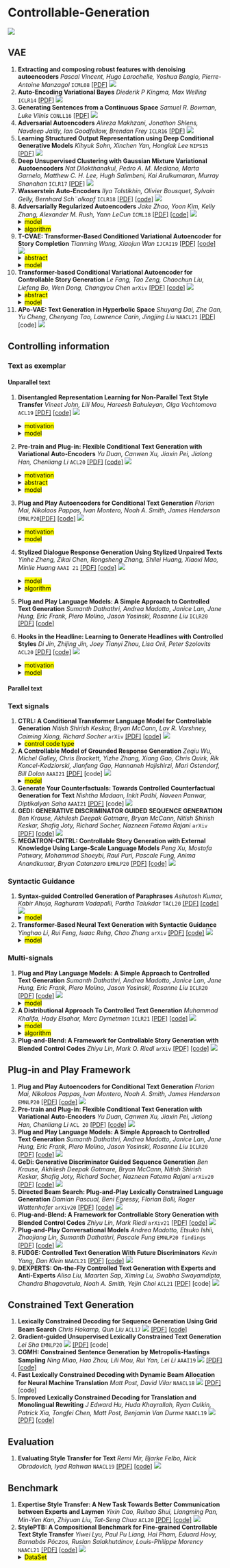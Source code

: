 # Controllable-Generation

![](https://img.shields.io/badge/Status-building-brightgreen)

## VAE
1. **Extracting and composing robust features with denoising autoencoders** *Pascal Vincent, Hugo Larochelle, Yoshua Bengio, Pierre-Antoine Manzagol* `ICML08` [[PDF]](https://www.cs.toronto.edu/~larocheh/publications/icml-2008-denoising-autoencoders.pdf) ![](https://img.shields.io/badge/DAE-MLP-red)
2. **Auto-Encoding Variational Bayes** *Diederik P Kingma, Max Welling* `ICLR14` [[PDF]](https://arxiv.org/pdf/1312.6114.pdf) ![](https://img.shields.io/badge/VAE-RNN-red)
3. **Generating Sentences from a Continuous Space** *Samuel R. Bowman, Luke Vilnis* `CONLL16` [[PDF]](https://arxiv.org/pdf/1511.06349.pdf) ![](https://img.shields.io/badge/VAE-RNN-red)
4. **Adversarial Autoencoders** *Alireza Makhzani, Jonathon Shlens, Navdeep Jaitly, Ian Goodfellow, Brendan Frey* `ICLR16` [[PDF]](https://arxiv.org/pdf/1511.05644.pdf) ![](https://img.shields.io/badge/AAE-RNN-red)
5. **Learning Structured Output Representation using Deep Conditional Generative Models** *Kihyuk Sohn, Xinchen Yan, Honglak Lee* `NIPS15` [[PDF]](https://papers.nips.cc/paper/2015/file/8d55a249e6baa5c06772297520da2051-Paper.pdf) ![](https://img.shields.io/badge/CVAE-CNN-red)
6. **Deep Unsupervised Clustering with Gaussian Mixture Variational Auotoencoders** *Nat Dilokthanakul, Pedro A. M. Mediano, Marta Garnelo, Matthew C. H. Lee, Hugh Salimbeni, Kai Arulkumaran, Murray Shanahan* `ICLR17` [[PDF]](https://arxiv.org/pdf/1611.02648.pdf) ![](https://img.shields.io/badge/VAEGMM-RNN-red)
7. **Wasserstein Auto-Encoders** *Ilya Tolstikhin, Olivier Bousquet, Sylvain Gelly, Bernhard Sch¨olkopf* `ICLR18` [[PDF]](https://arxiv.org/pdf/1711.01558.pdf) [[code]](https://github.com/KyleGoyette/WassersteinAutoEncoder) ![](https://img.shields.io/badge/WAE-CNN-red)
8. **Adversarially Regularized Autoencoders** *Jake Zhao, Yoon Kim, Kelly Zhang, Alexander M. Rush, Yann LeCun* `ICML18` [[PDF]](https://arxiv.org/pdf/1706.04223v3.pdf) [[code]](https://github.com/jakezhaojb/ARAE) ![](https://img.shields.io/badge/ARAE-RNN-red) <details> <summary><mark>model</mark></summary> <img src="https://github.com/HappyGu0524/pic/blob/master/img/20210318194000.png" width="60%" title="Replace KL divergence with adversarial classifier" align="middle" /> </details> <details> <summary><mark>algorithm</mark></summary> <img src="https://github.com/HappyGu0524/pic/blob/master/img/20210318194045.png" width="60%" align="middle" title="1.Reconstruction Loss; 2.Train Classifier; 3.Train Generator" /> </details>
9. **T-CVAE: Transformer-Based Conditioned Variational Autoencoder for Story Completion** *Tianming Wang, Xiaojun Wan* `IJCAI19` [[PDF]](https://www.ijcai.org/proceedings/2019/0727.pdf) [[code]](https://github.com/sodawater/T-CVAE) ![](https://img.shields.io/badge/CVAE-Transformer-red)<details> <summary><mark>abstract</mark></summary> Story completion is a very challenging task of generating the missing plot for an incomplete story, which requires not only understanding but also inference of the given contextual clues. In this paper, we present a novel conditional variational autoencoder based on Transformer for missing plot generation. Our model uses shared attention layers for encoder and decoder, which make the most of the contextual clues, and a latent variable for learning the distribution of coherent story plots. Through drawing samples from the learned distribution, diverse reasonable plots can be generated. Both automatic and manual evaluations show that our model generates better story plots than stateof-the-art models in terms of readability, diversity and coherence.</details> <details> <summary><mark>model</mark></summary> <img src="https://github.com/HappyGu0524/pic/blob/master/img/20210318194427.png" width="60%" align="middle" /> </details>
10. **Transformer-based Conditional Variational Autoencoder for Controllable Story Generation** *Le Fang, Tao Zeng, Chaochun Liu, Liefeng Bo, Wen Dong, Changyou Chen* `arXiv` [[PDF]](https://arxiv.org/pdf/2101.00828v1.pdf) [[code]](https://github.com/fangleai/TransformerCVAE) ![](https://img.shields.io/badge/CVAE-Transformer-red)<details> <summary><mark>abstract</mark></summary> We investigate large-scale latent variable models (LVMs) for neural story generation—an under-explored application for open-domain long text—with objectives in two threads: generation effectiveness and controllability. LVMs, especially the variational autoencoder (VAE), have achieved both effective and controllable generation through exploiting flexible distributional latent representations. Recently, Transformers and its variants have achieved remarkable effectiveness without explicit latent representation learning, thus lack satisfying controllability in generation. In this paper, we advocate to revive latent variable modeling, essentially the power of representation learning, in the era of Transformers to enhance controllability without hurting state-of-the-art generation effectiveness. Specifically, we integrate latent representation vectors with a Transformer-based pre-trained architecture to build conditional variational autoencoder (CVAE). Model components such as encoder, decoder and the variational posterior are all built on top of pre-trained language models—GPT2 specifically in this paper. Experiments demonstrate state-of-the-art conditional generation ability of our model, as well as its excellent representation learning capability and controllability.</details> <details> <summary><mark>model</mark></summary> <img src="https://github.com/HappyGu0524/pic/blob/master/img/20210318194813.png" width="60%" align="middle" /> </details>
11. **APo-VAE: Text Generation in Hyperbolic Space** *Shuyang Dai, Zhe Gan, Yu Cheng, Chenyang Tao, Lawrence Carin, Jingjing Liu* `NAACL21` [[PDF]](https://arxiv.org/pdf/2005.00054.pdf) [code] ![](https://img.shields.io/badge/APoVAE-RNN-red)

## Controlling information
### Text as exemplar
#### Unparallel text
1. **Disentangled Representation Learning for Non-Parallel Text Style Transfer** *Vineet John, Lili Mou, Hareesh Bahuleyan, Olga Vechtomova* `ACL19` [[PDF]](https://arxiv.org/pdf/1808.04339.pdf) [[code]](https://github.com/vineetjohn/linguistic-style-transfer) ![](https://img.shields.io/badge/Yelp&Amazon-Style%20Transfer-orange) <details> <summary><mark>motivation</mark></summary> To tackle the problem of disentangling the latent representations of style and content in language models.</details> <details> <summary><mark>model</mark></summary> <img src="https://github.com/HappyGu0524/pic/blob/master/img/20210411113202.png" width="80%" align="middle" /> </details>
2. **Pre-train and Plug-in: Flexible Conditional Text Generation with Variational Auto-Encoders** *Yu Duan, Canwen Xu, Jiaxin Pei, Jialong Han, Chenliang Li* `ACL20` [[PDF]](https://arxiv.org/pdf/1911.03882.pdf) [[code]](https://github.com/WHUIR/PPVAE) ![](https://img.shields.io/badge/Yelp&NewsTitle-Controllable%20Generation-orange) <details> <summary><mark>motivation</mark></summary> Flexible when new conditions added to a well trained VAE which requires no more retraining.</details> <details> <summary><mark>abstract</mark></summary> Conditional Text Generation has drawn much attention as a topic of Natural Language Generation (NLG) which provides the possibility for humans to control the properties of generated contents. Current conditional generation models cannot handle emerging conditions due to their joint end-to-end learning fashion. When a new condition added, these techniques require full retraining. In this paper, we present a new framework named Pre-train and Plug-in Variational Auto-Encoder (PPVAE) towards flexible conditional text generation. PPVAE decouples the text generation module from the condition representation module to allow “one-to-many” conditional generation. When a fresh condition emerges, only a lightweight network needs to be trained and works as a plug-in for PPVAE, which is efficient and desirable for real-world applications. Extensive experiments demonstrate the superiority of PPVAE against the existing alternatives with better conditionality and diversity but less training effort.</details> <details> <summary><mark>model</mark></summary> <img src="https://github.com/HappyGu0524/pic/blob/master/img/20210408195017.png" width="80%" title="a) PretrainVAE; b) PluginVAE for each style; c) sample and generate" align="middle" /> </details>
3. **Plug and Play Autoencoders for Conditional Text Generation** *Florian Mai, Nikolaos Pappas, Ivan Montero, Noah A. Smith, James Henderson* `EMNLP20`[[PDF]](https://arxiv.org/pdf/2010.02983.pdf) [[code]](https://github.com/florianmai/emb2emb) ![](https://img.shields.io/badge/Yelp-Controllable%20Generation-orange)  <details> <summary><mark>motivation</mark></summary> Reduce the need for labeled training data for the task and makes the training procedure more efficient by learning a mapping within the autoencoder’s embedding space.<br> <img src="https://github.com/HappyGu0524/pic/blob/master/img/20210410153238.png" width="60%" title="The manifold of a text autoencoder is the low-dimensional region of the high-dimensional embedding space where texts are actually embedded." align="middle" /></details> <details> <summary><mark>model</mark></summary> <img src="https://github.com/HappyGu0524/pic/blob/master/img/20210410152622.png" width="80%" title="a) PretrainVAE; b) Training a mapping function; c) Map manifold from input to output" align="middle" /> </details>


3. **Stylized Dialogue Response Generation Using Stylized Unpaired Texts** *Yinhe Zheng, Zikai Chen, Rongsheng Zhang, Shilei Huang, Xiaoxi Mao, Minlie Huang* `AAAI 21` [[PDF]](https://arxiv.org/pdf/2009.12719.pdf) [[code]](https://github.com/silverriver/Stylized_Dialog) ![](https://img.shields.io/badge/TCFC-Dialogue%20Generation-orange) <details> <summary><mark>model</mark></summary> <img src="https://github.com/HappyGu0524/pic/blob/master/img/20210406104923.png" width="60%" title="Transformer incorporating style embedding" align="middle" /> </details> <details> <summary><mark>algorithm</mark></summary> <img src="https://github.com/HappyGu0524/pic/blob/master/img/20210406105228.png" width="60%" align="middle" title="3-5: Train both forward and backward transformers, forward with style while backward without style; 9-12: Back translation to get synthetic data; 13: Style transfer" /> </details>
4. **Plug and Play Language Models: A Simple Approach to Controlled Text Generation** *Sumanth Dathathri, Andrea Madotto, Janice Lan, Jane Hung, Eric Frank, Piero Molino, Jason Yosinski, Rosanne Liu* `ICLR20` [[PDF]](https://arxiv.org/pdf/1912.02164.pdf) [[code]](https://github.com/uber-research/PPLM)
5. **Hooks in the Headline: Learning to Generate Headlines with Controlled Styles** *Di Jin, Zhijing Jin, Joey Tianyi Zhou, Lisa Orii, Peter Szolovits* `ACL20` [[PDF]](https://arxiv.org/pdf/2004.01980v3.pdf) [[code]](https://github.com/jind11/TitleStylist) ![](https://img.shields.io/badge/NYT&CNN&Humor&Romance&Clickbait-Headline%20Generation-orange)  <details> <summary><mark>motivation</mark></summary> Enrich headlines with controlled style options.<br> <img src="https://github.com/HappyGu0524/pic/blob/master/img/20210410160152.png" width="60%" align="middle" /></details> <details> <summary><mark>model</mark></summary> <img src="https://github.com/HappyGu0524/pic/blob/master/img/20210410160246.png" width="60%" title="Entangle latent representation of stylied generation and summarization by partially parameter sharing." align="middle" /> </details>


#### Parallel text

### Text signals
1. **CTRL: A Conditional Transformer Language Model for Controllable Generation** *Nitish Shirish Keskar, Bryan McCann, Lav R. Varshney, Caiming Xiong, Richard Socher* `arXiv` [[PDF]](https://arxiv.org/pdf/1909.05858.pdf) [[code]](https://github.com/salesforce/ctrl) ![](https://img.shields.io/badge/OpenWebText-Controllable%20Generation-orange) <details> <summary><mark>control code type</mark></summary> <p>Style by domain <p>More complex control codes <p>Triggering specific tasks <p>Zero-shot code-mixing </details>
2. **A Controllable Model of Grounded Response Generation** *Zeqiu Wu, Michel Galley, Chris Brockett, Yizhe Zhang, Xiang Gao, Chris Quirk, Rik Koncel-Kedziorski, Jianfeng Gao, Hannaneh Hajishirzi, Mari Ostendorf, Bill Dolan* `AAAI21` [[PDF]](https://arxiv.org/pdf/2005.00613.pdf) [code] ![](https://img.shields.io/badge/Reddit%20conversation-Response%20Generation-orange)  <details> <summary><mark>model</mark></summary> <img src="https://github.com/HappyGu0524/pic/blob/master/img/20210406155858.png" width="60%" title="GPT2 with Inductive Attention" align="middle" /> </details>
3. **Generate Your Counterfactuals: Towards Controlled Counterfactual Generation for Text** *Nishtha Madaan, Inkit Padhi, Naveen Panwar, Diptikalyan Saha* `AAAI21` [[PDF]](https://arxiv.org/pdf/2012.04698.pdf) [code] ![](https://img.shields.io/badge/DBPedia&AgNews&Yelp-Counterfactual%20Generation-orange)
4. **GEDI: GENERATIVE DISCRIMINATOR GUIDED SEQUENCE GENERATION** *Ben Krause, Akhilesh Deepak Gotmare, Bryan McCann, Nitish Shirish Keskar, Shafiq Joty, Richard Socher, Nazneen Fatema Rajani* `arXiv` [[PDF]](https://arxiv.org/pdf/2009.06367.pdf) [[code]](https://github.com/salesforce/GeDi) ![](https://img.shields.io/badge/IMDb-Controllable%20Generation-orange) 
5. **MEGATRON-CNTRL: Controllable Story Generation with External Knowledge Using Large-Scale Language Models** *Peng Xu, Mostofa Patwary, Mohammad Shoeybi, Raul Puri, Pascale Fung, Anima Anandkumar, Bryan Catanzaro* `EMNLP20` [[PDF]](https://arxiv.org/pdf/2010.00840.pdf) [[code]](https://github.com/NVIDIA/Megatron-LM) ![](https://img.shields.io/badge/ROCStories-Controllable%20Generation-orange) 

### Syntactic Guidance
1. **Syntax-guided Controlled Generation of Paraphrases** *Ashutosh Kumar, Kabir Ahuja, Raghuram Vadapalli, Partha Talukdar* `TACL20` [[PDF]](https://arxiv.org/pdf/2005.08417v1.pdf) [[code]](https://github.com/malllabiisc/SGCP) ![](https://img.shields.io/badge/ParaNMT&QQP-Syntax%20Guided%20Controlled%20Generation-orange) <details> <summary><mark>model</mark></summary> <img src="https://github.com/HappyGu0524/pic/blob/master/img/20210410162843.png" width="60%" align="middle" /> </details>
2. **Transformer-Based Neural Text Generation with Syntactic Guidance** *Yinghao Li, Rui Feng, Isaac Rehg, Chao Zhang* `arXiv` [[PDF]](https://arxiv.org/pdf/2010.01737v1.pdf) [[code]](https://github.com/Yinghao-Li/GuiGen) ![](https://img.shields.io/badge/ParaNMT-Syntax%20Guided%20Controlled%20Generation-orange) <details><summary><mark>model</mark></summary> <img src="https://github.com/HappyGu0524/pic/blob/master/img/20210414202208.png" width="40%" align="middle" title="" /> </details> 

### Multi-signals
1. **Plug and Play Language Models: A Simple Approach to Controlled Text Generation** *Sumanth Dathathri, Andrea Madotto, Janice Lan, Jane Hung, Eric Frank, Piero Molino, Jason Yosinski, Rosanne Liu* `ICLR20` [[PDF]](https://arxiv.org/pdf/1912.02164.pdf) [[code]](https://github.com/uber-research/PPLM) ![](https://img.shields.io/badge/Direct%20Generation-Controllable%20Generation-orange) <details><summary><mark>model</mark></summary> <img src="https://github.com/HappyGu0524/pic/blob/master/img/20210430141933.png" width="80%" align="middle" title="" />
2. **A Distributional Approach To Controlled Text Generation** *Muhammad Khalifa, Hady Elsahar, Marc Dymetman* `ICLR21` [[PDF]](https://arxiv.org/pdf/2012.11635.pdf) [[code]](https://github.com/naver/gdc) ![](https://img.shields.io/badge/Wikipedia-Controllable%20Generation-orange) <details><summary><mark>model</mark></summary> <img src="https://github.com/HappyGu0524/pic/blob/master/img/20210408164750.png" width="40%" align="middle" title="Energy-Based Model" /> </details> <details> <summary><mark>algorithm</mark></summary> <img src="https://github.com/HappyGu0524/pic/blob/master/img/20210408163917.png" width="60%" align="middle" title="Reward = P(x)/q(x); q initialized with pretrained gpt2; from Energy-Based Model to Autoregressive Policy"/> </details>
3. **Plug-and-Blend: A Framework for Controllable Story Generation with Blended Control Codes** *Zhiyu Lin, Mark O. Riedl* `arXiv` [[PDF]](https://arxiv.org/pdf/2104.04039.pdf) [[code]](https://github.com/xxbidiao/plug-and-blend) ![](https://img.shields.io/badge/ROCStories-Controllable%20Generation-orange) 

## Plug-in and Play Framework
1. **Plug and Play Autoencoders for Conditional Text Generation** *Florian Mai, Nikolaos Pappas, Ivan Montero, Noah A. Smith, James Henderson* `EMNLP20` [[PDF]](https://arxiv.org/pdf/2010.02983.pdf) [[code]](https://github.com/florianmai/emb2emb) ![](https://img.shields.io/badge/VAE-Embedding%20Mapping-pink)
2. **Pre-train and Plug-in: Flexible Conditional Text Generation with Variational Auto-Encoders** *Yu Duan, Canwen Xu, Jiaxin Pei, Jialong Han, Chenliang Li* `ACL 20` [[PDF]](https://arxiv.org/pdf/1911.03882.pdf) [[code]](https://github.com/WHUIR/PPVAE) ![](https://img.shields.io/badge/VAE-Embedding%20VAE-pink)
3. **Plug and Play Language Models: A Simple Approach to Controlled Text Generation** *Sumanth Dathathri, Andrea Madotto, Janice Lan, Jane Hung, Eric Frank, Piero Molino, Jason Yosinski, Rosanne Liu* `ICLR20` [[PDF]](https://arxiv.org/pdf/1912.02164.pdf) [[code]](https://github.com/uber-research/PPLM) ![](https://img.shields.io/badge/GPT-Classifier-pink)
4. **GeDi: Generative Discriminator Guided Sequence Generation** *Ben Krause, Akhilesh Deepak Gotmare, Bryan McCann, Nitish Shirish Keskar, Shafiq Joty, Richard Socher, Nazneen Fatema Rajani* `arXiv20` [[PDF]](https://arxiv.org/pdf/2009.06367.pdf) [[code]](https://github.com/salesforce/GeDi) ![](https://img.shields.io/badge/GPT-Generative%20Classifier-pink)
5. **Directed Beam Search: Plug-and-Play Lexically Constrained Language Generation** *Damian Pascual, Beni Egressy, Florian Bolli, Roger Wattenhofer* `arXiv20` [[PDF]](https://arxiv.org/pdf/2012.15416.pdf) [[code]](https://github.com/dapascual/DirectedBeamSearch) ![](https://img.shields.io/badge/GPT-Decoding%20Constraint-pink)
6. **Plug-and-Blend: A Framework for Controllable Story Generation with Blended Control Codes** *Zhiyu Lin, Mark Riedl* `arXiv21` [[PDF]](https://arxiv.org/pdf/2104.04039.pdf) [[code]](https://github.com/xxbidiao/plug-and-blend) ![](https://img.shields.io/badge/GPT-Generative%20Classifier-pink)
7. **Plug-and-Play Conversational Models** *Andrea Madotto, Etsuko Ishii, Zhaojiang Lin, Sumanth Dathathri, Pascale Fung* `EMNLP20 findings` [[PDF]](https://arxiv.org/pdf/2010.04344.pdf) [[code]](https://github.com/andreamad8/PPCM) ![](https://img.shields.io/badge/GPT-Augmentation-pink)
8. **FUDGE: Controlled Text Generation With Future Discriminators** *Kevin Yang, Dan Klein* `NAACL21` [[PDF]](https://arxiv.org/pdf/2104.05218.pdf) [[code]](https://github.com/yangkevin2/naacl-2021-fudge-controlled-generation) ![](https://img.shields.io/badge/GPT-Classifier-pink)
9. **DEXPERTS: On-the-Fly Controlled Text Generation with Experts and Anti-Experts** *Alisa Liu, Maarten Sap, Ximing Lu, Swabha Swayamdipta, Chandra Bhagavatula, Noah A. Smith, Yejin Choi* `ACL21` [[PDF]](https://arxiv.org/pdf/2105.03023.pdf) [code] ![](https://img.shields.io/badge/GPT-Generator-pink)

  
## Constrained Text Generation
1. **Lexically Constrained Decoding for Sequence Generation Using Grid Beam Search** *Chris Hokamp, Qun Liu* `ACL17` ![](https://img.shields.io/badge/Enhanced%20Beam%20Search-yellow) [[PDF]](https://www.aclweb.org/anthology/P17-1141.pdf) [[code]](https://github.com/chrishokamp/constrained_decoding)
2. **Gradient-guided Unsupervised Lexically Constrained Text Generation** *Lei Sha* `EMNLP20` ![](https://img.shields.io/badge/Enhanced%20Beam%20Search-yellow) [[PDF]](https://www.aclweb.org/anthology/2020.emnlp-main.701.pdf) [code]
3. **CGMH: Constrained Sentence Generation by Metropolis-Hastings Sampling** *Ning Miao, Hao Zhou, Lili Mou, Rui Yan, Lei Li* `AAAI19` ![](https://img.shields.io/badge/Stochastic%20Search-yellow) [[PDF]](https://arxiv.org/pdf/1811.10996.pdf) [[code]](https://github.com/NingMiao/CGMH)
4. **Fast Lexically Constrained Decoding with Dynamic Beam Allocation for Neural Machine Translation** *Matt Post, David Vilar* `NAACL18` ![](https://img.shields.io/badge/Stochastic%20Search-yellow) [[PDF]](https://www.aclweb.org/anthology/N18-1119.pdf) [code]
5. **Improved Lexically Constrained Decoding for Translation and Monolingual Rewriting** *J Edward Hu, Huda Khayrallah, Ryan Culkin, Patrick Xia, Tongfei Chen, Matt Post, Benjamin Van Durme* `NAACL19` ![](https://img.shields.io/badge/Enhanced%20Beam%20Search-yellow) [[PDF]](https://www.aclweb.org/anthology/N19-1090.pdf) [[code]](https://github.com/awslabs/sockeye)
  
## Evaluation
1. **Evaluating Style Transfer for Text** *Remi Mir, Bjarke Felbo, Nick Obradovich, Iyad Rahwan* `NAACL19` [[PDF]](https://arxiv.org/pdf/1904.02295.pdf) [[code]](https://github.com/passeul/style-transfer-model-evaluation) ![](https://img.shields.io/badge/EMD-Style%20Transfer-blue)

## Benchmark
1. **Expertise Style Transfer: A New Task Towards Better Communication between Experts and Laymen** *Yixin Cao, Ruihao Shui, Liangming Pan, Min-Yen Kan, Zhiyuan Liu, Tat-Seng Chua* `ACL20` [[PDF]](https://arxiv.org/pdf/2005.00701.pdf) [[code]](https://srhthu.github.io/expertise-style-transfer/) ![](https://img.shields.io/badge/Style%20Transfer-purple)
2. **StylePTB: A Compositional Benchmark for Fine-grained Controllable Text Style Transfer** *Yiwei Lyu, Paul Pu Liang, Hai Pham, Eduard Hovy, Barnabás Póczos, Ruslan Salakhutdinov, Louis-Philippe Morency* `NAACL21` [[PDF]](https://arxiv.org/pdf/2104.05196.pdf) [[code]](https://github.com/lvyiwei1/StylePTB/) ![](https://img.shields.io/badge/Controllable%20Generation-purple) <details><summary><mark>DataSet</mark></summary> <img src="https://github.com/HappyGu0524/pic/blob/master/img/20210421200951.png" width="40%" align="middle" title="" /> </details>
